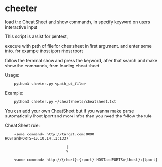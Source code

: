 # cheeter
load the Cheat Sheet and show commands, in specify keyword on users interactive input

This script is assist for pentest,

execute with path of file for cheatsheet in first argument.
and enter some info. for example lhost lport rhost rport

follow the terminal show and press the keyword,
after that search and make show the commands, from loading cheat sheet.


Usage:

        python3 cheeter.py <path_of_file>
        
Example:
        
        python3 cheeter.py ~/cheatsheets/cheatsheet.txt
        
        
You can add your own CheatSheet but if you wanna make parse automatically lhost lport and more infos
then you need the follow the rule

Cheat Sheet rule:
        
        <some command> http://target.com:8080 HOSTandPORTS=10.10.14.11:1337
        
                                |
                                V
        
        <some command> http://{rhost}:{rport} HOSTandPORTS={lhost}:{lport}
